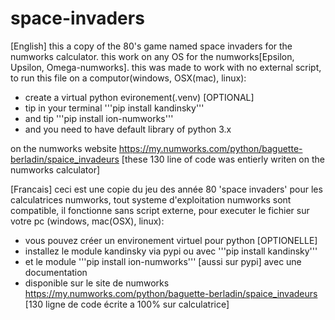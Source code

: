 # space-invaders
[English]
this a copy of the 80's game named space invaders for the numworks calculator.
this work on any OS for the numworks[Epsilon, Upsilon, Omega-numworks].
this was made to work with no external script,
to run this file on a computor(windows, OSX(mac), linux):
  - create a virtual python evironement(.venv) [OPTIONAL]
  - tip in your terminal '''pip install kandinsky'''
  - and tip '''pip install ion-numworks'''
  - and you need to have default library of python 3.x

on the numworks website https://my.numworks.com/python/baguette-berladin/spaice_invadeurs
[these 130 line of code was entierly writen on the numworks calculator]



[Francais]
ceci est une copie du jeu des année 80 'space invaders' pour les calculatrices numworks,
tout systeme d'exploitation numworks sont compatible,
il fonctionne sans script externe,
pour executer le fichier sur votre pc (windows, mac(OSX), linux):
  - vous pouvez créer un environement virtuel pour python [OPTIONELLE]
  - installez le module kandinsky via pypi ou avec '''pip install kandinsky'''
  - et le module '''pip install ion-numworks''' [aussi sur pypi] avec une documentation
  - disponible sur le site de numworks https://my.numworks.com/python/baguette-berladin/spaice_invadeurs
[130 ligne de code écrite a 100% sur calculatrice]
